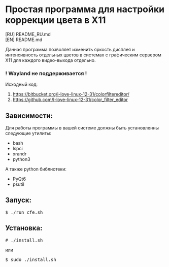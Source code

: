 # Простая программа для настройки коррекции цвета в X11

[RU] README_RU.md<br>
[EN] README.md

Данная программа позволяет изменить яркость дисплея и интенсивность отдельных цветов
в системах с графическим сервером X11 для каждого видео-выхода отдельно.

### ! Wayland не поддерживается !

Исходный код:
1. https://bitbucket.org/i-love-linux-12-31/colorfiltereditor/
2. https://github.com/I-love-linux-12-31/color_filter_editor


## Зависимости:
Для работы программы в вашей системе должны быть установленны следующие утилиты:
* bash
* lspci
* xrandr
* python3

А также python библиотеки:
* PyQt6
* psutil

## Запуск:
<pre>$ ./run_cfe.sh</pre>

## Установка:
<pre># ./install.sh</pre> или <pre>$ sudo ./install.sh</pre>
